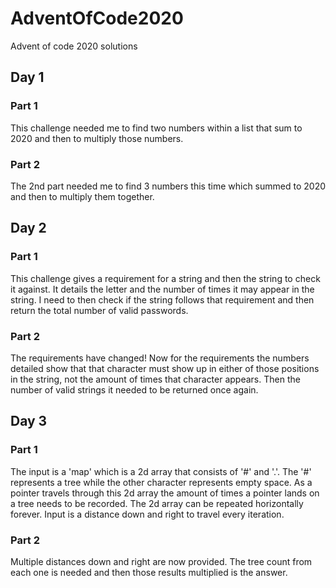 # AdventOfCode2020
Advent of code 2020 solutions
## Day 1
### Part 1
This challenge needed me to find two numbers within a list that sum to 2020 and then to multiply those numbers.

### Part 2
The 2nd part needed me to find 3 numbers this time which summed to 2020 and then to multiply them together.

## Day 2
### Part 1
This challenge gives a requirement for a string and then the string to check it against. It details the letter and the number of times it may appear in the string. I need to then check if the string follows that requirement and then return the total number of valid passwords.

### Part 2
The requirements have changed! Now for the requirements the numbers detailed show that that character must show up in either of those positions in the string, not the amount of times that character appears. Then the number of valid strings it needed to be returned once again.

## Day 3
### Part 1
The input is a 'map' which is a 2d array that consists of '#' and '.'. The '#' represents a tree while the other character represents empty space. As a pointer travels through this 2d array the amount of times a pointer lands on a tree needs to be recorded. The 2d array can be repeated horizontally forever. Input is a distance down and right to travel every iteration. 

### Part 2
Multiple distances down and right are now provided. The tree count from each one is needed and then those results multiplied is the answer.
